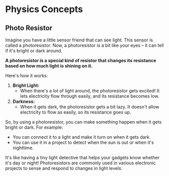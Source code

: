 # Physics Concepts

## Photo Resistor

Imagine you have a little sensor friend that can see light. This sensor is called a photoresistor. Now, a photoresistor is a bit like your eyes – it can tell if it's bright or dark around.

**A photoresistor is a special kind of resistor that changes its resistance based on how much light is shining on it.**

Here's how it works:

1. **Bright Light:**
    - When there's a lot of light around, the photoresistor gets excited! It lets electricity flow through easily, and its resistance becomes low.
2. **Darkness:**
    - When it gets dark, the photoresistor gets a bit lazy. It doesn't allow electricity to flow as easily, so its resistance goes up.

So, by using a photoresistor, you can make something happen when it gets bright or dark. For example:

- You can connect it to a light and make it turn on when it gets dark.
- You can use it in a project to detect when the sun is out or when it's nighttime.

It's like having a tiny light detective that helps your gadgets know whether it's day or night! Photoresistors are commonly used in various electronic projects to sense and respond to changes in light levels.

